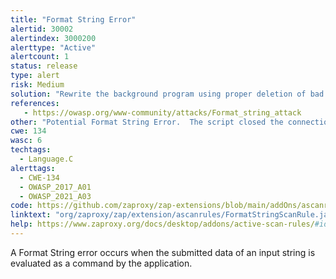 ```yaml
---
title: "Format String Error"
alertid: 30002
alertindex: 3000200
alerttype: "Active"
alertcount: 1
status: release
type: alert
risk: Medium
solution: "Rewrite the background program using proper deletion of bad character strings.  This will require a recompile of the background executable."
references:
   - https://owasp.org/www-community/attacks/Format_string_attack
other: "Potential Format String Error.  The script closed the connection on a /%s"
cwe: 134
wasc: 6
techtags: 
  - Language.C
alerttags: 
  - CWE-134
  - OWASP_2017_A01
  - OWASP_2021_A03
code: https://github.com/zaproxy/zap-extensions/blob/main/addOns/ascanrules/src/main/java/org/zaproxy/zap/extension/ascanrules/FormatStringScanRule.java
linktext: "org/zaproxy/zap/extension/ascanrules/FormatStringScanRule.java"
help: https://www.zaproxy.org/docs/desktop/addons/active-scan-rules/#id-30002
---
```

A Format String error occurs when the submitted data of an input string is evaluated as a command by the application. 
